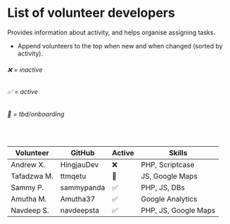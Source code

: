 # List of volunteer developers
Provides information about activity, and helps organise assigning tasks.
- Append volunteers to the top when new and when changed (sorted by activity).

###### ❌ = inactive
###### ✅ = active
###### 🔄 = tbd/onboarding

<br>

| Volunteer   | GitHub     | Active | Skills                |
| ----------- | ---------- | ------ | --------------------- |
| Andrew X.   | HingjauDev | ❌      | PHP, Scriptcase       |
| Tafadzwa M. | ttmqetu    | 🔄      | JS, Google Maps       |
| Sammy P.    | sammypanda | ✅      | PHP, JS, DBs          |
| Amutha M.   | Amutha37   | ✅      | Google Analytics      |
| Navdeep S.  | navdeepsta | ✅      | PHP, JS, Google Maps  |